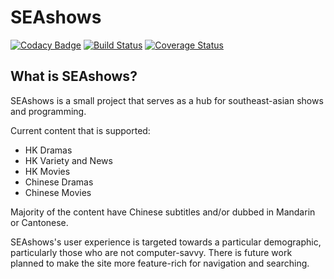 # SEAshows

[![Codacy Badge](https://api.codacy.com/project/badge/Grade/568adf9d5c824379aa087f1b54dcb565)](https://app.codacy.com/app/cangkevin/SEAshows?utm_source=github.com&utm_medium=referral&utm_content=cangkevin/SEAshows&utm_campaign=Badge_Grade_Settings)
[![Build Status](https://travis-ci.org/cangkevin/SEAshows.svg?branch=develop)](https://travis-ci.org/cangkevin/SEAshows)
[![Coverage Status](https://img.shields.io/coveralls/github/cangkevin/SEAshows/master.svg)](https://img.shields.io/coveralls/github/cangkevin/SEAshows/master.svg)

## What is SEAshows? ##
SEAshows is a small project that serves as a hub for southeast-asian shows and programming.

Current content that is supported:
- HK Dramas
- HK Variety and News
- HK Movies
- Chinese Dramas
- Chinese Movies

Majority of the content have Chinese subtitles and/or dubbed in Mandarin or Cantonese.

SEAshows's user experience is targeted towards a particular demographic, particularly those who are not computer-savvy. There is future work planned to make the site more feature-rich for navigation and searching.

